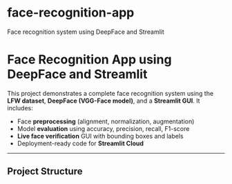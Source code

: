 # face-recognition-app
Face recognition system using DeepFace and Streamlit

# Face Recognition App using DeepFace and Streamlit

This project demonstrates a complete face recognition system using the **LFW dataset**, **DeepFace (VGG-Face model)**, and a **Streamlit GUI**. It includes:

- Face **preprocessing** (alignment, normalization, augmentation)
- Model **evaluation** using accuracy, precision, recall, F1-score
- **Live face verification** GUI with bounding boxes and labels
- Deployment-ready code for **Streamlit Cloud**

---

## Project Structure

